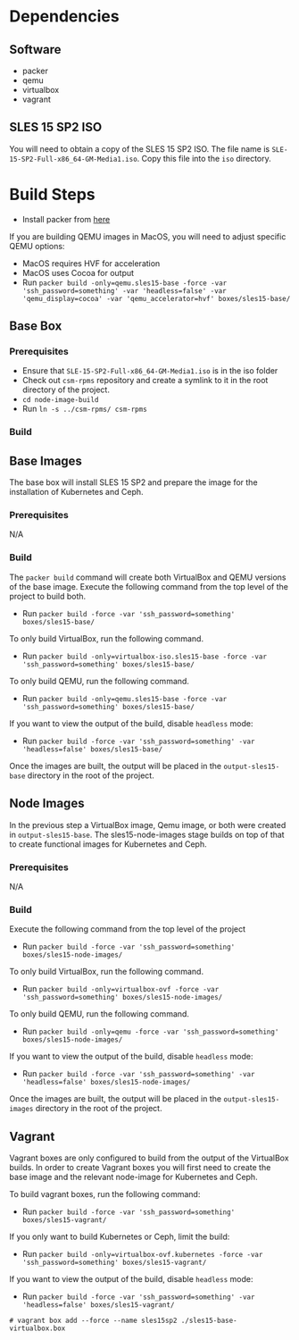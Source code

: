 # Dependencies

## Software
- packer
- qemu  
- virtualbox
- vagrant

## SLES 15 SP2 ISO
You will need to obtain a copy of the SLES 15 SP2 ISO. The file name is `SLE-15-SP2-Full-x86_64-GM-Media1.iso`.
Copy this file into the `iso` directory.

# Build Steps
* Install packer from [here](https://www.packer.io/downloads.html)

If you are building QEMU images in MacOS, you will need to adjust specific QEMU options:
* MacOS requires HVF for acceleration
* MacOS uses Cocoa for output
* Run `packer build -only=qemu.sles15-base -force -var 'ssh_password=something' -var 'headless=false' -var 'qemu_display=cocoa' -var 'qemu_accelerator=hvf' boxes/sles15-base/`

## Base Box

### Prerequisites
* Ensure that `SLE-15-SP2-Full-x86_64-GM-Media1.iso` is in the iso folder
* Check out `csm-rpms` repository and create a symlink to it in the root directory of the project.
* `cd node-image-build`
* Run `ln -s ../csm-rpms/ csm-rpms`

### Build

## Base Images
The base box will install SLES 15 SP2 and prepare the image for the installation of Kubernetes and Ceph.

### Prerequisites
N/A

### Build
The `packer build` command will create both VirtualBox and QEMU versions of the base image.
Execute the following command from the top level of the project to build both.
* Run `packer build -force -var 'ssh_password=something' boxes/sles15-base/`
  
To only build VirtualBox, run the following command.
* Run `packer build -only=virtualbox-iso.sles15-base -force -var 'ssh_password=something' boxes/sles15-base/`
  
To only build QEMU, run the following command.
* Run `packer build -only=qemu.sles15-base -force -var 'ssh_password=something' boxes/sles15-base/`

If you want to view the output of the build, disable `headless` mode:
* Run `packer build -force -var 'ssh_password=something' -var 'headless=false' boxes/sles15-base/`

Once the images are built, the output will be placed in the `output-sles15-base` directory in the root of the project.

## Node Images
In the previous step a VirtualBox image, Qemu image, or both were created in `output-sles15-base`.
The sles15-node-images stage builds on top of that to create functional images for Kubernetes and Ceph.

### Prerequisites
N/A
  
### Build
Execute the following command from the top level of the project
* Run `packer build -force -var 'ssh_password=something' boxes/sles15-node-images/`

To only build VirtualBox, run the following command.
* Run `packer build -only=virtualbox-ovf -force -var 'ssh_password=something' boxes/sles15-node-images/`

To only build QEMU, run the following command.
* Run `packer build -only=qemu -force -var 'ssh_password=something' boxes/sles15-node-images/`

If you want to view the output of the build, disable `headless` mode:
* Run `packer build -force -var 'ssh_password=something' -var 'headless=false' boxes/sles15-node-images/`

Once the images are built, the output will be placed in the `output-sles15-images` directory in the root of the project.

## Vagrant
Vagrant boxes are only configured to build from the output of the VirtualBox builds. In order to create Vagrant boxes
you will first need to create the base image and the relevant node-image for Kubernetes and Ceph.

To build vagrant boxes, run the following command:
* Run `packer build -force -var 'ssh_password=something' boxes/sles15-vagrant/`

If you only want to build Kubernetes or Ceph, limit the build:
* Run `packer build -only=virtualbox-ovf.kubernetes -force -var 'ssh_password=something' boxes/sles15-vagrant/`


If you want to view the output of the build, disable `headless` mode:
* Run `packer build -force -var 'ssh_password=something' -var 'headless=false' boxes/sles15-vagrant/`

`# vagrant box add --force --name sles15sp2 ./sles15-base-virtualbox.box`